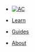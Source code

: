 <!-- docs/_sidebar.md -->

* [![AC](https://puzzlelang.org/assets/puzzle.png "PUZZLE. Abstract Code")]()

* [Learn](chapters/PUZZLE.md)

* [Guides](chapters/GUIDES.md)

* [About](chapters/about.md)

<!--
* [Abstract Code Magazine](https://abstractcode.org)-->